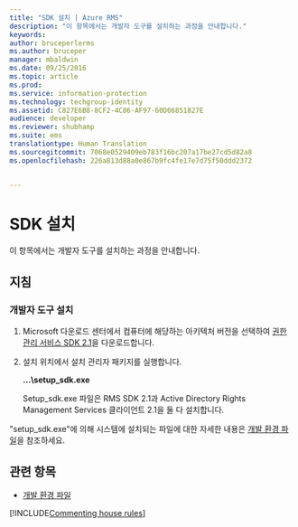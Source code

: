 ```yaml
---
title: "SDK 설치 | Azure RMS"
description: "이 항목에서는 개발자 도구를 설치하는 과정을 안내합니다."
keywords: 
author: bruceperlerms
ms.author: bruceper
manager: mbaldwin
ms.date: 09/25/2016
ms.topic: article
ms.prod: 
ms.service: information-protection
ms.technology: techgroup-identity
ms.assetid: C827E6B8-8CF2-4C86-AF97-60D66851827E
audience: developer
ms.reviewer: shubhamp
ms.suite: ems
translationtype: Human Translation
ms.sourcegitcommit: 7068e0529409eb783f16bc207a17be27cd5d82a8
ms.openlocfilehash: 226a813d88a0e867b9fc4fe17e7d75f50ddd2372


---
```


# <a name="install-the-sdk"></a>SDK 설치

이 항목에서는 개발자 도구를 설치하는 과정을 안내합니다.

## <a name="instructions"></a>지침

### <a name="install-the-developer-tools"></a>개발자 도구 설치

1.  Microsoft 다운로드 센터에서 컴퓨터에 해당하는 아키텍처 버전을 선택하여 [권한 관리 서비스 SDK 2.1](http://www.microsoft.com/en-us/download/details.aspx?id=38397)을 다운로드합니다.
2.  설치 위치에서 설치 관리자 패키지를 실행합니다.

    **...\\setup\_sdk.exe**

    Setup\_sdk.exe 파일은 RMS SDK 2.1과 Active Directory Rights Management Services 클라이언트 2.1을 둘 다 설치합니다.

"setup\_sdk.exe"에 의해 시스템에 설치되는 파일에 대한 자세한 내용은 [개발 환경 파일](sdk-elements.md)을 참조하세요.

## <a name="related-topics"></a>관련 항목

* [개발 환경 파일](sdk-elements.md)

[!INCLUDE[Commenting house rules](../includes/houserules.md)]


<!--HONumber=Jan17_HO1-->


